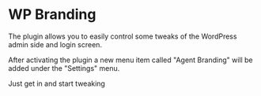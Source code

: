 WP Branding
============

The plugin allows you to easily control some tweaks of the WordPress admin side and login screen.

After activating the plugin a new menu item called "Agent Branding" will be added under the "Settings" menu.

Just get in and start tweaking

